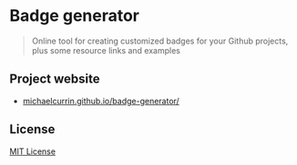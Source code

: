 # Badge generator
> Online tool for creating customized badges for your Github projects, plus some resource links and examples


## Project website

- [michaelcurrin.github.io/badge-generator/](https://michaelcurrin.github.io/badge-generator/)


## License

[MIT License](/LICENSE)
